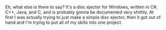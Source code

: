 Eh, what else is there to say? It's a disc ejector for Windows, written in C#, C++, Java, and C, and is probably gonna be documented very shittily.
At first I was actually trying to just make a simple disc ejector, then it got out of hand and I'm trying to put all of my skills into one project.
